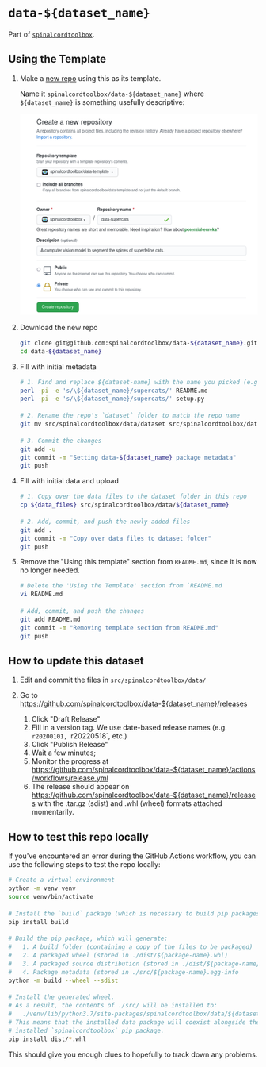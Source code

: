 # `data-${dataset_name}`

Part of [`spinalcordtoolbox`](https://github.com/spinalcordtoolbox).


## Using the Template

1. Make a [new repo](https://github.com/new) using this as its template.

    Name it `spinalcordtoolbox/data-${dataset_name}` where `${dataset_name}` is something usefully descriptive:

    ![data-template-new](./.data-template-new.png)

2. Download the new repo
    
    ```bash
    git clone git@github.com:spinalcordtoolbox/data-${dataset_name}.git
    cd data-${dataset_name}
    ```
    
3. Fill with initial metadata
    
    ```bash
    # 1. Find and replace ${dataset-name} with the name you picked (e.g. `supercats`)
    perl -pi -e 's/\${dataset_name}/supercats/' README.md
    perl -pi -e 's/\${dataset_name}/supercats/' setup.py
   
    # 2. Rename the repo's `dataset` folder to match the repo name
    git mv src/spinalcordtoolbox/data/dataset src/spinalcordtoolbox/data/${dataset_name}
   
    # 3. Commit the changes 
    git add -u
    git commit -m "Setting data-${dataset_name} package metadata"
    git push
    ```
    
4. Fill with initial data and upload
    
    ```bash
    # 1. Copy over the data files to the dataset folder in this repo
    cp ${data_files} src/spinalcordtoolbox/data/${dataset_name}
   
    # 2. Add, commit, and push the newly-added files
    git add .
    git commit -m "Copy over data files to dataset folder"
    git push
    ```

5. Remove the "Using this template" section from `README.md`, since it is now no longer needed.

    ```bash
    # Delete the 'Using the Template' section from `README.md
    vi README.md
   
    # Add, commit, and push the changes
    git add README.md
    git commit -m "Removing template section from README.md"
    git push
    ```


## How to update this dataset

1. Edit and commit the files in `src/spinalcordtoolbox/data/`
2. Go to https://github.com/spinalcordtoolbox/data-${dataset_name}/releases

    1. Click "Draft Release"
    2. Fill in a version tag. We use date-based release names (e.g. `r20200101, `r20220518`, etc.)
    3. Click "Publish Release"
    4. Wait a few minutes;
    5. Monitor the progress at https://github.com/spinalcordtoolbox/data-${dataset_name}/actions/workflows/release.yml
    6. The release should appear on https://github.com/spinalcordtoolbox/data-${dataset_name}/releases
       with the .tar.gz (sdist) and .whl (wheel) formats attached momentarily.


## How to test this repo locally

If you've encountered an error during the GitHub Actions workflow, you can use the following steps to test the repo locally:

```bash
# Create a virtual environment
python -m venv venv
source venv/bin/activate

# Install the `build` package (which is necessary to build pip packages)
pip install build

# Build the pip package, which will generate:
#   1. A build folder (containing a copy of the files to be packaged)
#   2. A packaged wheel (stored in ./dist/${package-name}.whl)
#   3. A packaged source distribution (stored in ./dist/${package-name}.tar.gz)
#   4. Package metadata (stored in ./src/${package-name}.egg-info
python -m build --wheel --sdist

# Install the generated wheel. 
# As a result, the contents of ./src/ will be installed to:
#   ./venv/lib/python3.7/site-packages/spinalcordtoolbox/data/${dataset_name}
# This means that the installed data package will coexist alongside the
# installed `spinalcordtoolbox` pip package.
pip install dist/*.whl
```

This should give you enough clues to hopefully to track down any problems.
